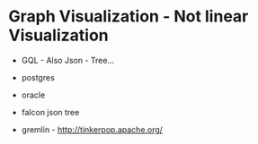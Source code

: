 # Graph Visualization - Not linear Visualization

*  GQL - Also Json - Tree...

* postgres

* oracle 

* falcon json tree 

* gremlin - http://tinkerpop.apache.org/
